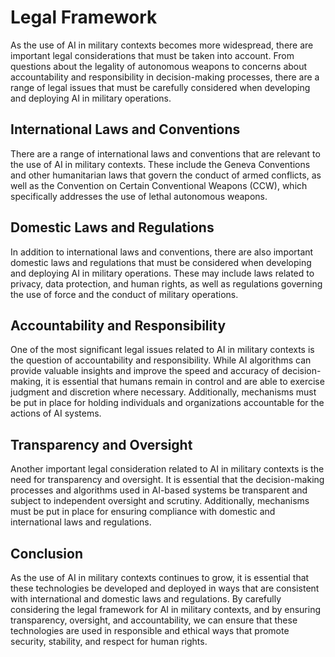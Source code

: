 Legal Framework
==============================================================================

As the use of AI in military contexts becomes more widespread, there are important legal considerations that must be taken into account. From questions about the legality of autonomous weapons to concerns about accountability and responsibility in decision-making processes, there are a range of legal issues that must be carefully considered when developing and deploying AI in military operations.

International Laws and Conventions
----------------------------------

There are a range of international laws and conventions that are relevant to the use of AI in military contexts. These include the Geneva Conventions and other humanitarian laws that govern the conduct of armed conflicts, as well as the Convention on Certain Conventional Weapons (CCW), which specifically addresses the use of lethal autonomous weapons.

Domestic Laws and Regulations
-----------------------------

In addition to international laws and conventions, there are also important domestic laws and regulations that must be considered when developing and deploying AI in military operations. These may include laws related to privacy, data protection, and human rights, as well as regulations governing the use of force and the conduct of military operations.

Accountability and Responsibility
---------------------------------

One of the most significant legal issues related to AI in military contexts is the question of accountability and responsibility. While AI algorithms can provide valuable insights and improve the speed and accuracy of decision-making, it is essential that humans remain in control and are able to exercise judgment and discretion where necessary. Additionally, mechanisms must be put in place for holding individuals and organizations accountable for the actions of AI systems.

Transparency and Oversight
--------------------------

Another important legal consideration related to AI in military contexts is the need for transparency and oversight. It is essential that the decision-making processes and algorithms used in AI-based systems be transparent and subject to independent oversight and scrutiny. Additionally, mechanisms must be put in place for ensuring compliance with domestic and international laws and regulations.

Conclusion
----------

As the use of AI in military contexts continues to grow, it is essential that these technologies be developed and deployed in ways that are consistent with international and domestic laws and regulations. By carefully considering the legal framework for AI in military contexts, and by ensuring transparency, oversight, and accountability, we can ensure that these technologies are used in responsible and ethical ways that promote security, stability, and respect for human rights.
